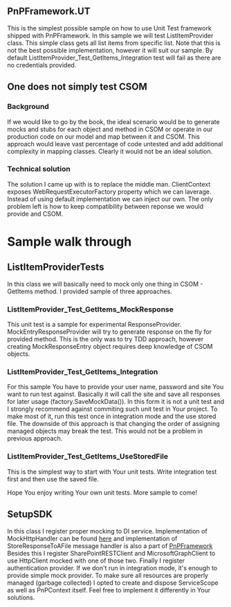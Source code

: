 ## PnPFramework.UT

This is the simplest possible sample on how to use Unit Test framework shipped with PnPFramework. In this sample we will test ListItemProvider class.
This simple class gets all list items from specific list. Note that this is not the best possible implementation, however it will suit our sample.
By default ListItemProvider_Test_GetItems_Integration test will fail as there are no credentials provided.

## One does not simply test CSOM

### Background
If we would like to go by the book, the ideal scenario would be to generate mocks and stubs for each object and method in CSOM or operate in our production code
on our model and map between it and CSOM. This approach would leave vast percentage of code untested and add additional complexity in mapping classes. 
Clearly it would not be an ideal solution.

### Technical solution
The solution I came up with is to replace the middle man. ClientContext exposes WebRequestExecutorFactory property which we can laverage.
Instead of using default implementation we can inject our own. The only problem left is how to keep compatibility between reponse we would provide and CSOM.

# Sample walk through

## ListItemProviderTests
In this class we will basically need to mock only one thing in CSOM - GetItems method. I provided sample of three approaches.

### ListItemProvider_Test_GetItems_MockResponse
This unit test is a sample for experimental ResponseProvider. MockEntryResponseProvider will try to generate response on the fly for provided method.
This is the only was to try TDD approach, however creating MockResponseEntry object requires deep knowledge of CSOM objects.

### ListItemProvider_Test_GetItems_Integration
For this sample You have to provide your user name, password and site You want to run test against. Basically it will call the site and save all responses
for later usage (factory.SaveMockData()). In this form it is not a unit test and I strongly recommend against commiting such unit test in Your project.
To make most of it, run this test once in integration mode and the use stored file.
The downside of this approach is that changing the order of assigning managed objects may break the test. This would not be a problem in previous approach.

### ListItemProvider_Test_GetItems_UseStoredFile
This is the simplest way to start with Your unit tests. Write integration test first and then use the saved file.

Hope You enjoy writing Your own unit tests. More sample to come!

## SetupSDK
In this class I register proper mocking to DI service. Implementation of MockHttpHandler can be found [here]( https://github.com/pnp/pnpframework/blob/dev/src/lib/PnP.Framework/Utilities/UnitTests/Web/MockHttpHandler.cs) and implementation of StoreResponseToAFile message handler is also a part of [PnPFramework](https://github.com/pnp/pnpframework/blob/dev/src/lib/PnP.Framework/Utilities/UnitTests/Web/StoreResponseToAFile.cs)
Besides this I register SharePointRESTClient and MicrosoftGraphClient to use HttpClient mocked with one of those two.
Finally I register authentication provider. If we don't run in integration mode, it's enough to provide simple mock provider.
To make sure all resources are properly managed (garbage collected) I opted to create and dispose ServiceScope as well as PnPContext itself. Feel free to implement it differently in Your solutions.
